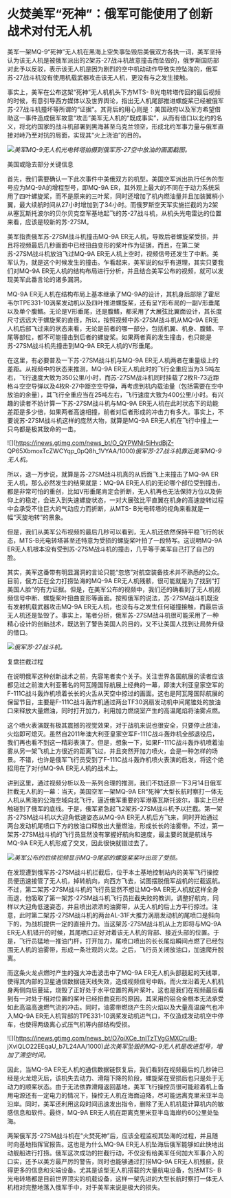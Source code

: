 # 火焚美军“死神”：俄军可能使用了创新战术对付无人机

美军一架MQ-9“死神”无人机在黑海上空失事坠毁后美俄双方各执一词，美军坚持认为该无人机是被俄军派出的2架苏-27战斗机故意撞击而坠毁的，俄罗斯国防部对此予以反驳，表示该无人机是因为剧烈的空中机动动作导致失控坠海的，俄军苏-27战斗机没有使用机载武器攻击该无人机，更没有与之发生接触。

事实上，美军在公布这架“死神”无人机机头下方MTS-
B光电转塔传回的最后视频的时候，有意引导西方媒体以及世界舆论，指出无人机尾部推进螺旋桨已经被俄军苏-27战斗机撞坏等所谓的“证据”。其背后的用心则是：美国政府以及军方希望借助这一事件造成俄军故意“攻击”美军无人机的“既成事实”，从而有借口以北约的名义，将北约国家的战斗机部署到黑海甚至乌克兰领空，形成北约军事力量与俄军直接对峙乃至对抗的局面，实现其“火上浇油”的目的。

![](https://inews.gtimg.com/news_bt/Oop32fvyUcM2CXG42-b9JGei9FL2Dw14FeTrA7KiSBWywAA/1000)_美军MQ-9无人机光电转塔拍摄到俄军苏-27空中放油的画面截图。_

美国或隐去部分关键信息

首先，我们需要确认一下此次事件中美俄双方的机型。美国空军派出执行任务的型号应为MQ-9A的增程型号，即MQ-9A
ER，其外观上最大的不同在于动力系统采用了四叶螺旋桨，而不是原来的三叶桨，同时还增加了机内燃油量并且加装翼梢小翼，最大续航时间从27小时增加到了34小时。而俄罗斯空天军实施拦截的为2架从塞瓦斯托波尔的贝尔贝克空军基地起飞的苏-27战斗机，从机头光电雷达的位置来看，应该是较新的苏-27SM。

美军指责俄军苏-27SM战斗机撞击MQ-9A
ER无人机，导致后者螺旋桨受损，并且将视频最后几秒画面中已经扭曲变形的桨叶作为证据，而且，在第二架苏-27SM战斗机放油飞过MQ-9A
ER无人机上空时，视频信号还发生了中断。美军认为，就是这个时候发生的撞击。乍看起来，美军说的似乎有道理，其实只要我们对MQ-9A
ER无人机的结构布局进行分析，并且结合美军公布的视频，就可以发现美军此番言论的诸多漏洞。

MQ-9A
ER无人机在结构布局上基本继承了MQ-9A的设计，其机身后部除了霍尼韦尔TPE331-10涡桨发动机以及四叶推进螺旋桨，还有呈Y形布局的一副V形垂尾以及单个腹鳍。无论是V形垂尾，还是腹鳍，都采用了大展弦比翼面设计，其长度尺寸远远大于螺旋桨的直径，所以，按照视频中苏-27SM战斗机从MQ-9A
ER无人机后部飞过来的状态来看，无论是前者的哪一部分，包括机翼、机身、腹鳍、平尾等部位，都不可能撞击到后者的螺旋桨。如果两者真的发生撞击，也只能是苏-27SM战斗机先撞击到MQ-9A
ER无人机的V形垂尾。

在这里，有必要普及一下苏-27SM战斗机与MQ-9A ER无人机两者在重量级上的差距。从视频中的状态来推测，MQ-9A
ER无人机此时的飞行全重应当为3.5吨左右，飞行速度大致为350公里/小时，而苏-27SM战斗机同时挂载了2枚R-73近距格斗空空导弹以及4枚R-27中距空空导弹，再考虑到机内载油量（包括需要在空中放油的余量），其飞行全重应当在25吨左右，飞行速度大致为400公里/小时。有兴趣的读者不妨计算一下苏-27SM战斗机与MQ-9A
ER无人机在此时状态下的动能差距是多少倍，如果两者高速相撞，前者对后者形成的冲击力有多大。事实上，不要说苏-27SM战斗机这样的庞然大物，就算是MQ-9A
ER无人机在飞行中撞上一只鸟都是极其致命的一击。

![](https://inews.gtimg.com/news_bt/O_QYPWNlr5iHvdBjZ-
QP65XbmoxTcZWCYqp_0pQ8h_1VYAA/1000)_俄军苏-27战斗机靠近美军MQ-9无人机。_

所以，退一万步说，就算是苏-27SM战斗机真的从后面飞上来撞击了MQ-9A ER无人机，那么必然发生的结果就是：MQ-9A
ER无人机的无论哪个部位受到撞击，都是非常可怕的重创，比如V形垂尾肯定会折断，无人机再也无法保持方位以及俯仰上的稳定，会进入到失速螺旋状态，一对大展弦比平直翼在机身的高速旋转过程中会承受不住巨大的气动应力而折断，从MTS-
B光电转塔的视角来看就是一幅“天旋地转”的景象。

但是，我们从美军公布视频的最后几秒可以看到，无人机还依然保持平稳飞行的状态，MTS-B光电转塔甚至还特意为受损的螺旋桨叶拍了一段特写。这说明MQ-9A
ER无人机根本没有受到苏-27SM战斗机的撞击，几乎等于美军自己打了自己的脸。

其实，美军这番带有明显漏洞的言论只能“忽悠”对航空装备技术并不熟悉的公众。目前，俄方正在全力打捞坠海的MQ-9A
ER无人机残骸，很可能就是为了找到“打美国人脸”的有力证据。但是，在美军公布的视频中，我们还的确看到了无人机视频信号中断、螺旋桨叶扭曲变形等画面。按照俄军的说法，苏-27SM战斗机既没有发射机载武器攻击MQ-9A
ER无人机，也没有与之发生任何碰撞接触，而最后该无人机还是坠毁了。事实上，笔者分析，俄军苏-27SM战斗机很可能采用了一种精心设计的创新战术，既达到了警告美国人的目的，又不让美国人找到让局势升级的借口。

![](https://inews.gtimg.com/news_bt/OpAFLTzYrX0BE4J0PtgpQSZE1wXruO50RTSCSfv5Be_isAA/1000)_俄军苏-27战斗机。_

复盘拦截过程

在说明俄军这种创新战术之前，先容笔者卖个关子。关注世界各国航展的读者应该都见过之前澳大利亚著名的阿瓦隆国际航展上经典的一幕，即澳大利亚皇家空军的F-111C战斗轰炸机喷着长长的火舌从天空中掠过的画面。这也是阿瓦隆国际航展的保留节目，主要是F-111C战斗轰炸机通过两台TF30涡扇发动机中间尾锥处的放油口来释放大量燃油，同时打开加力，利用加力燃烧室产生的高温尾焰将油雾点燃。

这个喷火表演既有极其震撼的视觉效果，对于战机来说也很安全，只要停止放油，火焰即可熄灭。虽然自2011年澳大利亚皇家空军F-111C战斗轰炸机全部退役后，我们再也看不到这一精彩表演了。但是，想象一下，如果F-111C战斗轰炸机喷着油雾从另一架飞机上方很近的距离飞过，并且突然开加力喷火，会是一种怎样的场景。不错，也许是俄军飞行员受到了F-111C战斗轰炸机喷火表演的启发，将这个绝招用在了对付MQ-9A
ER无人机的战术上。

讲到这里，通过视频分析以及一系列合理的推测，我们不妨还原一下3月14日俄军拦截无人机的一幕：当天，美国空军一架MQ-9A
ER“死神”大型长航时察打一体无人机从黑海的公海空域向北飞行，逼近俄军重要的军港塞瓦斯托波尔，事实上已经触碰到了俄军的底线。于是，俄军紧急起飞2架苏-27SM战斗机予以拦截。第一架苏-27SM战斗机以大迎角低速姿态从MQ-9A
ER无人机后方飞来，同时开始通过两台发动机尾喷口下方的放油口释放出大量燃油，形成长长的油雾带。不过，第一架苏-27SM战斗机的飞行员显然没有掌握好航向和速度，最主要的就是航线与MQ-9A
ER无人机形成了交叉，因此很快就错过去了。

![](https://inews.gtimg.com/news_bt/OBMC3obHSsGgRRtHZdtDscOhGD2t1kKw8naKhSSQ7sOkUAA/1000)_美军公布的后续视频显示MQ-9尾部的螺旋桨桨叶出现了受损。_

在发现遭到俄军苏-27SM战斗机拦截后，位于本土基地控制站内的美军飞行操控员便迅速接管了无人机，掉转航向，向西方飞去，试图摆脱俄军战机的拦截返航。不过，第二架苏-27SM战斗机的飞行员显然不想让MQ-9A
ER无人机就这样全身而退，他吸取了第一架苏-27SM战斗机飞行员拦截失败的教训，调整好航向，同样以大迎角低速姿态，并且喷出浓浓的油雾带，从无人机的后上方平行掠过。注意，此时第二架苏-27SM战斗机的两台AL-31F大推力涡扇发动机的尾喷口是斜向下的，为战机提供一定的直接升力。当这架苏-27SM战斗机从上方即将与MQ-9A
ER无人机错开的时候，其尾喷口正好对着该无人机的背部、接近头部的位置。于是，飞行员猛地一推油门杆，打开加力，尾喷口喷出的长长尾焰瞬间点燃了已经包围无人机的油雾带，形成一条壮观的火龙。之后，飞行员关闭放油口，加速爬升脱离。

而这条火龙点燃时产生的强大冲击波击中了MQ-9A
ER无人机头部鼓起的天线罩，使得其内部的卫星通信数据链天线失效，造成视频信号中断。而火龙沿着无人机机身两侧向后蔓延，烧毁了正好处于水平位置的两片桨叶。这也是我们在视频最后看到有一对处于相对位置的桨叶已经扭曲变形的原因，其采用的铝合金根本无法承受如此高温高速燃气流的冲击。同时，油雾带燃烧产生的火焰以及大量高温废气也冲入MQ-9A
ER无人机背部的TPE331-10涡桨发动机进气口，不仅造成发动机空中停车，也使得两级离心式压气机等内部结构受损。

![](https://inews.gtimg.com/news_bt/O7oiXCe_tnITzTVgGMXCruIB-
jXviQLO22EEqaU_b7L24AA/1000)_此次美军坠毁的MQ-9无人机是改进型号，增加了滞空时间。_

因此，当MQ-9A
ER无人机的通信数据链恢复后，我们看到在视频最后的几秒钟已经是火龙熄灭后，该机失去动力、滑翔下降的阶段，螺旋桨在受损后也只是处于无动力的顺桨状态。由于无法依靠滑翔返回基地，美军飞行操控员很可能趁着机上备用电源还有一定电力的情况下，操控无人机在海面迫降，尽可能远离克里米亚半岛沿岸。同时，美军还利用这段时间迅速发出指令，删除了无人机机载计算机内的敏感信息和软件。最终，MQ-9A
ER无人机在距离克里米亚半岛海岸约60公里处坠海。

两架俄军苏-27SM战斗机在“火焚死神”后，应该全程监视其坠海的过程，并且随时向基地指挥官报告。这也是为什么MQ-9A
ER无人机坠海后俄军能够如此快地出动舰船进行打捞。俄军这次成功的拦截行动，不仅没有给美军任何加大军事介入的口实，还予以美方最严厉的警告，同时也能够通过打捞MQ-9A
ER无人机残骸，获得更多的信息和尖端设备。尤其是该型无人机搭载的大量航电设备，包括MTS-
B光电转塔都是目前世界顶尖的机载设备，这样一架先进的大型长航时察打一体无人机相对完整地落入俄军手中，对于美军来说是极大的损失。

